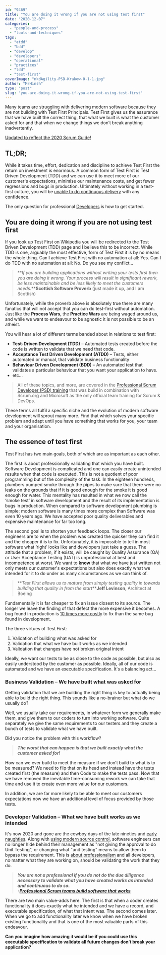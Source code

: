 ```yaml
---
id: "9469"
title: "You are doing it wrong if you are not using test first"
date: "2020-12-07"
categories: 
  - "people-and-process"
  - "tools-and-techniques"
tags: 
  - "atdd"
  - "bdd"
  - "develop"
  - "developers"
  - "operational"
  - "practices"
  - "tdd"
  - "test-first"
coverImage: "nkdAgility-PSD-Krakow-0-1-1.jpg"
author: "MrHinsh"
type: "post"
slug: "you-are-doing-it-wrong-if-you-are-not-using-test-first"
---
```


Many teams are struggling with delivering modern software because they are not building with Test First Principals. Test First gives us the assurance that we have built the correct thing, that what we built is what the customer asked for and that when we change things we don’t break anything inadvertently.

[Updated to reflect the 2020 Scrum Guide!](https://nkdagility.com/the-2020-scrum-guide/)

## TL;DR;

While it takes time, effort, dedication and discipline to achieve Test First the return on investment is enormous. A common form of Test First is Test Driven Development (TDD) and we can use it to meet more of our customer's expectations, minimise our maintenance costs, and get fewer regressions and bugs in production. Ultimately without working in a test-first culture, you will be [unable to do continuous delivery](/blog/continuous-deliver-sprint/) with any confidence.

The only question for professional [Developers](/the-2020-scrum-guide/#developers) is how to get started.

## You are doing it wrong if you are not using test first

If you look up Test First on Wikipedia you will be redirected to the Test Driven Development (TDD) page and I believe this to be incorrect. While TDD is one, arguably the most effective, form of Test First it is by no means the whole thing. Can I achieve Test First with no automation at all: Yes. Can I do TDD with no automation at all: No. Do you see my conflict…

> **_If you are building applications without writing your tests first then you are doing it wrong. Your process will result in significant rework, be less maintainable and be less likely to meet the customers needs._****Scottish Software Proverb** (just made it up, and I am Scottish)

Unfortunately, while the proverb above is absolutely true there are many fanatics that will not accept that you can do test-first without automation. Just like the **Process Wars**, the **Practice Wars** are being waged around us, and while we want to endeavour to be agnostic it is not possible to be an atheist.

You will hear a lot of different terms banded about in relations to test first:

- **Test-Driven Development (TDD)** – Automated tests created before the code is written to validate that we need that code.
- **Acceptance Test Driven Development (ATDD)** – Tests, either automated or manual, that validate business functionality
- **Behaviour Driven Development (BDD)** – An automated test that validates a particular behaviour that you want your application to have.
- etc…

> All of these topics, and more, are covered in the [Professional Scrum Developer (PSD) training](/training/courses/professional-scrum-developer-training/) that was build in combination with Scrum.org and Microsoft as the only official team training for Scrum & DevOps.

These terms all fulfil a specific niche and the evolution of modern software development will sprout many more. Find that which solves your specific problem and adapt until you have something that works for you, your team and your organisation.

## The essence of test first

Test First has two main goals, both of which are as important as each other.

The first is about professionally validating that which you have built. Software Development is complicated and one can easily create unintended results when that code is executed. This is not a quotient of poor programming but of the complexity of the task. In the eighteen hundreds, plumbers pumped smoke through the pipes to make sure that there were no leaks on the grounds that if it is good enough for the smoke it is good enough for water. This mentality has resulted in what we now call the ‘smoke test’ in software development and the result of its implementation is bugs in production. When compared to software development plumbing is simple; modern software is many times more complex than Software was even 10 years ago. We have accepted poor quality deliverables and expensive maintenance for far too long.

The second goal is to shorten your feedback loops. The closer our engineers are to when the problem was created the quicker they can find it and the cheaper it is to fix. Unfortunately, it is impossible to tell in most software what ‘right’ looks like and developers just take a guess. The attitude that a problem, if it exists, will be caught by Quality Assurance (QA) or User Acceptance Testing (UAT) is unprofessional at best and incompetence at worst. We want to **know** that what we have just written not only meets our customer's expectations but also does exactly what we intended for it to do under as many circumstances as we can think of.

> **_Test First allows us to mature from simply testing quality in towards building that quality in from the start_****Jeff Levinson**, Architect at Boeing

Fundamentally it is far cheaper to fix an issue closest to its source. The longer we leave the finding of that defect the more expensive it becomes. A bug found in production is [10 times more costly](http://www.scrum.org/About/All-Articles/articleType/ArticleView/articleId/644/Agile-Economics-The-Dollars-and-Sense-of-Scrum) to fix than the same bug found in development.

The three virtues of Test First:

1. Validation of building what was asked for
2. Validation that what we have built works as we intended
3. Validation that changes have not broken original intent

Ideally, we want our tests to be as close to the code as possible, but also as easily understood by the customer as possible. Ideally, all of our code is automated and we have an executable specification. It's a balancing act…

### Business Validation – We have built what was asked for

Getting validation that we are building the right thing is key to actually being able to build the right thing. This sounds like a no-brainer but what do we usually do?

Well, we usually take our requirements, in whatever form we generally make them, and give them to our coders to turn into working software. Quite separately we give the same requirements to our testers and they create a bunch of tests to validate what we have built.

Did you notice the problem with this workflow?

> **_The worst that can happen is that we built exactly what the customer asked for!_**

How can we ever build to meet the measure if we don’t build to what is to be measured? We need to flip that on its head and instead have the tests created first (the measure) and then Code to make the tests pass. Now that we have removed the inevitable time-consuming rework we can take that time and use it to create even more value for our customers.

In addition, we are far more likely to be able to meet our customers expectations now we have an additional level of focus provided by those tests.

### Developer Validation – What we have built works as we intended

It's now 2020 and gone are the cowboy days of the late nineties and [early naughties](http://en.wikipedia.org/wiki/Naughties). Along with [using modern source control](https://nkdagility.com/getting-started-with-modern-source-control-system-and-devops/), software engineers can no longer hide behind their management as "not giving the approval to do Unit Testing", or changing what "unit testing" means to allow them to bypass the requirement. This is [about professionalism](/blog/scrum-tapas-importance-professionalism/) and all developers, no matter what they are working on, should be validating the work that they do.

> **_You are not a professional if you do not do the due diligence necessary to validate what you have created works as intended and continuous to do so.  
> \-[Professional Scrum teams build software that works](https://nkdagility.com/professional-scrum-teams-build-software-works/)_**

There are two main value-adds here. The first is that when a coder creates functionality it does exactly what he intended and we have a record, and executable specification, of what that intent was. The second comes later. When we go to add functionality later we know when we have broken existing functionality and that is one of the most valuable parts of this endeavour.

**Can you imagine how amazing it would be if you could use this executable specification to validate all future changes don’t break your application?**


